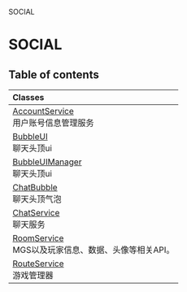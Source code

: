 SOCIAL

# SOCIAL <Badge type="tip" text="Groups" /> <Score text="SOCIAL" />

## Table of contents
| Classes |
| :-----|
| [AccountService](../classes/mw.AccountService.md) <br> 用户账号信息管理服务 |
| [BubbleUI](../classes/mw.BubbleUI.md) <br> 聊天头顶ui |
| [BubbleUIManager](../classes/mw.BubbleUIManager.md) <br> 聊天头顶ui |
| [ChatBubble](../classes/mw.ChatBubble.md) <br> 聊天头顶气泡 |
| [ChatService](../classes/mw.ChatService.md) <br> 聊天服务 |
| [RoomService](../classes/mw.RoomService.md) <br> MGS以及玩家信息、数据、头像等相关API。 |
| [RouteService](../classes/mw.RouteService.md) <br> 游戏管理器 |


